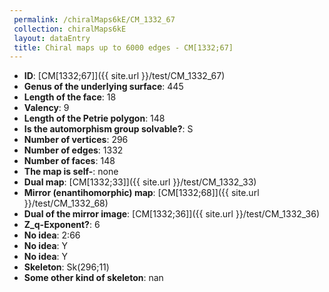 ```yaml
--- 
 permalink: /chiralMaps6kE/CM_1332_67 
 collection: chiralMaps6kE
 layout: dataEntry
 title: Chiral maps up to 6000 edges - CM[1332;67]
---
```


- **ID**: [CM[1332;67]]({{ site.url }}/test/CM_1332_67)
- **Genus of the underlying surface**: 445
- **Length of the face**: 18
- **Valency**: 9
- **Length of the Petrie polygon**: 148
- **Is the automorphism group solvable?**: S
- **Number of vertices**: 296
- **Number of edges**: 1332
- **Number of faces**: 148
- **The map is self-**: none
- **Dual map**: [CM[1332;33]]({{ site.url }}/test/CM_1332_33)
- **Mirror (enantihomorphic) map**: [CM[1332;68]]({{ site.url }}/test/CM_1332_68)
- **Dual of the mirror image**: [CM[1332;36]]({{ site.url }}/test/CM_1332_36)
- **Z_q-Exponent?**: 6
- **No idea**:  2:66
- **No idea**: Y
- **No idea**: Y
- **Skeleton**: Sk(296;11)
- **Some other kind of skeleton**: nan

